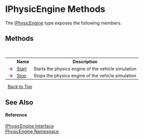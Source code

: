 # IPhysicEngine Methods
 

The <a href="801c0011-2416-efab-11eb-26d28334bfbb">IPhysicEngine</a> type exposes the following members.


## Methods
&nbsp;<table><tr><th></th><th>Name</th><th>Description</th></tr><tr><td>![Public method](media/pubmethod.gif "Public method")</td><td><a href="efe8bff3-fe3c-b12d-4d30-647da42c0f41">Start</a></td><td>
Starts the physics engine of the vehicle simulation</td></tr><tr><td>![Public method](media/pubmethod.gif "Public method")</td><td><a href="8f73ae8a-d7eb-21b7-cd22-2791e144bbe3">Stop</a></td><td>
Stops the physics engine of the vehicle simulation</td></tr></table>&nbsp;
<a href="#iphysicengine-methods">Back to Top</a>

## See Also


#### Reference
<a href="801c0011-2416-efab-11eb-26d28334bfbb">IPhysicEngine Interface</a><br /><a href="2c674c0c-7bea-d9b6-5728-3bc9437cd4de">PhysicEngine Namespace</a><br />